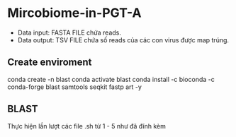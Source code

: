 # Mircobiome-in-PGT-A

- Data input: FASTA FILE chứa reads.
- Data output: TSV FILE chứa số reads của các con virus được map trúng.

## Create enviroment
conda create -n blast conda activate blast conda install -c bioconda -c conda-forge blast samtools seqkit fastp art -y

## BLAST
Thực hiện lần lượt các file .sh từ 1 - 5 như đã đính kèm
